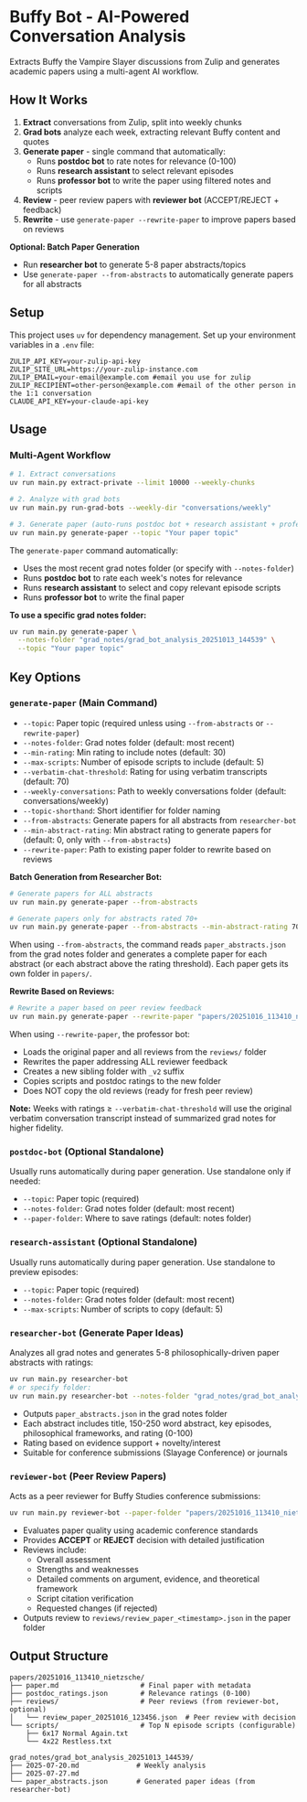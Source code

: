 # Buffy Bot - AI-Powered Conversation Analysis

Extracts Buffy the Vampire Slayer discussions from Zulip and generates academic papers using a multi-agent AI workflow.

## How It Works

1. **Extract** conversations from Zulip, split into weekly chunks
2. **Grad bots** analyze each week, extracting relevant Buffy content and quotes
3. **Generate paper** - single command that automatically:
   - Runs **postdoc bot** to rate notes for relevance (0-100)
   - Runs **research assistant** to select relevant episodes
   - Runs **professor bot** to write the paper using filtered notes and scripts
4. **Review** - peer review papers with **reviewer bot** (ACCEPT/REJECT + feedback)
5. **Rewrite** - use `generate-paper --rewrite-paper` to improve papers based on reviews

**Optional: Batch Paper Generation**
- Run **researcher bot** to generate 5-8 paper abstracts/topics
- Use `generate-paper --from-abstracts` to automatically generate papers for all abstracts

## Setup

This project uses `uv` for dependency management. Set up your environment variables in a `.env` file:

```
ZULIP_API_KEY=your-zulip-api-key
ZULIP_SITE_URL=https://your-zulip-instance.com
ZULIP_EMAIL=your-email@example.com #email you use for zulip
ZULIP_RECIPIENT=other-person@example.com #email of the other person in the 1:1 conversation
CLAUDE_API_KEY=your-claude-api-key
```

## Usage

### Multi-Agent Workflow

```bash
# 1. Extract conversations
uv run main.py extract-private --limit 10000 --weekly-chunks

# 2. Analyze with grad bots
uv run main.py run-grad-bots --weekly-dir "conversations/weekly"

# 3. Generate paper (auto-runs postdoc bot + research assistant + professor bot)
uv run main.py generate-paper --topic "Your paper topic"
```

The `generate-paper` command automatically:
- Uses the most recent grad notes folder (or specify with `--notes-folder`)
- Runs **postdoc bot** to rate each week's notes for relevance
- Runs **research assistant** to select and copy relevant episode scripts
- Runs **professor bot** to write the final paper

**To use a specific grad notes folder:**
```bash
uv run main.py generate-paper \
  --notes-folder "grad_notes/grad_bot_analysis_20251013_144539" \
  --topic "Your paper topic"
```

## Key Options

### `generate-paper` (Main Command)
- `--topic`: Paper topic (required unless using `--from-abstracts` or `--rewrite-paper`)
- `--notes-folder`: Grad notes folder (default: most recent)
- `--min-rating`: Min rating to include notes (default: 30)
- `--max-scripts`: Number of episode scripts to include (default: 5)
- `--verbatim-chat-threshold`: Rating for using verbatim transcripts (default: 70)
- `--weekly-conversations`: Path to weekly conversations folder (default: conversations/weekly)
- `--topic-shorthand`: Short identifier for folder naming
- `--from-abstracts`: Generate papers for all abstracts from `researcher-bot`
- `--min-abstract-rating`: Min abstract rating to generate papers for (default: 0, only with `--from-abstracts`)
- `--rewrite-paper`: Path to existing paper folder to rewrite based on reviews

**Batch Generation from Researcher Bot:**
```bash
# Generate papers for ALL abstracts
uv run main.py generate-paper --from-abstracts

# Generate papers only for abstracts rated 70+
uv run main.py generate-paper --from-abstracts --min-abstract-rating 70
```

When using `--from-abstracts`, the command reads `paper_abstracts.json` from the grad notes folder and generates a complete paper for each abstract (or each abstract above the rating threshold). Each paper gets its own folder in `papers/`.

**Rewrite Based on Reviews:**
```bash
# Rewrite a paper based on peer review feedback
uv run main.py generate-paper --rewrite-paper "papers/20251016_113410_nietzsche"
```

When using `--rewrite-paper`, the professor bot:
- Loads the original paper and all reviews from the `reviews/` folder
- Rewrites the paper addressing ALL reviewer feedback
- Creates a new sibling folder with `_v2` suffix
- Copies scripts and postdoc ratings to the new folder
- Does NOT copy the old reviews (ready for fresh peer review)

**Note:** Weeks with ratings ≥ `--verbatim-chat-threshold` will use the original verbatim conversation transcript instead of summarized grad notes for higher fidelity.

### `postdoc-bot` (Optional Standalone)
Usually runs automatically during paper generation. Use standalone only if needed:
- `--topic`: Paper topic (required)
- `--notes-folder`: Grad notes folder (default: most recent)
- `--paper-folder`: Where to save ratings (default: notes folder)

### `research-assistant` (Optional Standalone)
Usually runs automatically during paper generation. Use standalone to preview episodes:
- `--topic`: Paper topic (required)
- `--notes-folder`: Grad notes folder (default: most recent)
- `--max-scripts`: Number of scripts to copy (default: 5)

### `researcher-bot` (Generate Paper Ideas)
Analyzes all grad notes and generates 5-8 philosophically-driven paper abstracts with ratings:
```bash
uv run main.py researcher-bot
# or specify folder:
uv run main.py researcher-bot --notes-folder "grad_notes/grad_bot_analysis_20251013_144539"
```
- Outputs `paper_abstracts.json` in the grad notes folder
- Each abstract includes title, 150-250 word abstract, key episodes, philosophical frameworks, and rating (0-100)
- Rating based on evidence support + novelty/interest
- Suitable for conference submissions (Slayage Conference) or journals

### `reviewer-bot` (Peer Review Papers)
Acts as a peer reviewer for Buffy Studies conference submissions:
```bash
uv run main.py reviewer-bot --paper-folder "papers/20251016_113410_nietzsche"
```
- Evaluates paper quality using academic conference standards
- Provides **ACCEPT** or **REJECT** decision with detailed justification
- Reviews include:
  - Overall assessment
  - Strengths and weaknesses
  - Detailed comments on argument, evidence, and theoretical framework
  - Script citation verification
  - Requested changes (if rejected)
- Outputs review to `reviews/review_paper_<timestamp>.json` in the paper folder

## Output Structure

```
papers/20251016_113410_nietzsche/
├── paper.md                    # Final paper with metadata
├── postdoc_ratings.json        # Relevance ratings (0-100)
├── reviews/                    # Peer reviews (from reviewer-bot, optional)
│   └── review_paper_20251016_123456.json  # Peer review with decision
└── scripts/                    # Top N episode scripts (configurable)
    ├── 6x17 Normal Again.txt
    └── 4x22 Restless.txt

grad_notes/grad_bot_analysis_20251013_144539/
├── 2025-07-20.md              # Weekly analysis
├── 2025-07-27.md
└── paper_abstracts.json       # Generated paper ideas (from researcher-bot)
```